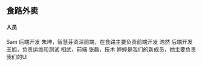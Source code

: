 ## 食路外卖
#### 人员
Sam 后端开发
朱坤，智慧芽资深前端，在食路主要负责前端开发
浩然  后端开发
王旭，负责运维和测试
相武，前端
张磊，技术
婷婷是我们的新成员，她主要负责我们的UI